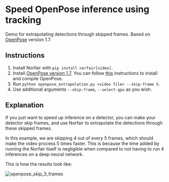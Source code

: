 # Speed OpenPose inference using tracking

Demo for extrapolating detections through skipped frames. Based on [OpenPose](https://github.com/CMU-Perceptual-Computing-Lab/openpose) version 1.7.

## Instructions

1. Install Norfair with `pip install norfair[video]`.
2. Install [OpenPose version 1.7](https://github.com/CMU-Perceptual-Computing-Lab/openpose/releases/tag/v1.7.0). You can follow [this](./install_openpose.ipynb) instructions to install and compile OpenPose.
3. Run `python openpose_extrapolation.py <video file> --skip-frame 5`.
4. Use additional arguments `--skip-frame`, `--select-gpu` as you wish.

## Explanation

If you just want to speed up inference on a detector, you can make your detector skip frames, and use Norfair to extrapolate the detections through these skipped frames.

In this example, we are skipping 4 out of every 5 frames, which should make the video process 5 times faster. This is because the time added by running the Norfair itself is negligible when compared to not having to run 4 inferences on a deep neural network.

This is how the results look like:

![openpose_skip_3_frames](../../docs/openpose_skip_3_frames.gif)
